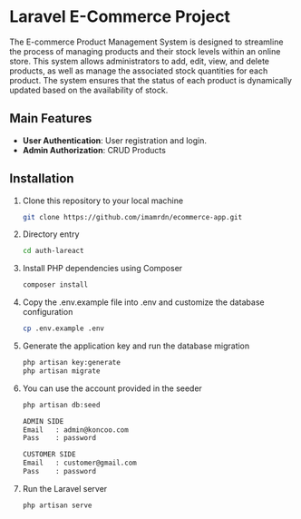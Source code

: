 # Laravel E-Commerce Project

The E-commerce Product Management System is designed to streamline the process of managing products and their stock levels within an online store. This system allows administrators to add, edit, view, and delete products, as well as manage the associated stock quantities for each product. The system ensures that the status of each product is dynamically updated based on the availability of stock.

## Main Features

-   **User Authentication**: User registration and login.
-   **Admin Authorization**: CRUD Products

## Installation

1. Clone this repository to your local machine
    ```sh
    git clone https://github.com/imamrdn/ecommerce-app.git
    ```
2. Directory entry
    ```sh
    cd auth-lareact
    ```
3. Install PHP dependencies using Composer
    ```sh
    composer install
    ```
4. Copy the .env.example file into .env and customize the database configuration
    ```sh
    cp .env.example .env
    ```
5. Generate the application key and run the database migration
    ```sh
    php artisan key:generate
    php artisan migrate
    ```
6. You can use the account provided in the seeder

    ```sh
    php artisan db:seed

    ADMIN SIDE
    Email   : admin@koncoo.com
    Pass    : password

    CUSTOMER SIDE
    Email   : customer@gmail.com
    Pass    : password
    ```

7. Run the Laravel server
    ```sh
    php artisan serve
    ```
